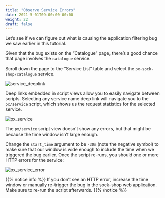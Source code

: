 ```yaml
---
title: "Observe Service Errors"
date: 2021-5-01T09:00:00-00:00
weight: 22
draft: false
---
```


Let’s see if we can figure out what is causing the application filtering bug we saw earlier in this tutorial.

Given that the bug exists on the “Catalogue” page, there’s a good chance that page involves the `catalogue` service.

Scroll down the page to the “Service List” table and select the `px-sock-shop/catalogue` service.

![service_deeplink](/images/pixie/service_deeplink.png)

Deep links embedded in script views allow you to easily navigate between scripts. Selecting any service name deep link will navigate you to the `px/service` script, which shows us the request statistics for the selected service.

![px_service](/images/pixie/px_service.png)

The `px/service` script view doesn't show any errors, but that might be because the time window isn’t large enough.

Change the `start_time` argument to be `-30m` (note the negative symbol) to make sure that our window is wide enough to include the time when we triggered the bug earlier. Once the script re-runs, you should one or more HTTP errors for the service:

![px_service_error](/images/pixie/px_service_error.png)

{{% notice info %}}
If you don’t see an HTTP error, increase the time window or manually re-trigger the bug in the sock-shop web application. Make sure to re-run the script afterwards.
{{% /notice %}}